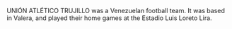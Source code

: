 UNIÓN ATLÉTICO TRUJILLO was a Venezuelan football team. It was based in Valera, and played their home games at the Estadio Luis Loreto Lira.
